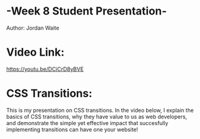 # -Week 8 Student Presentation-
Author: Jordan Waite

# Video Link:
https://youtu.be/DCiCrD8yBVE

# CSS Transitions:
This is my presentation on CSS transitions. In the video below, I explain the basics of CSS transitions, why they have value to 
us as web developers, and demonstrate the simple yet effective impact that succesfully implementing transitions can have one your
website!

